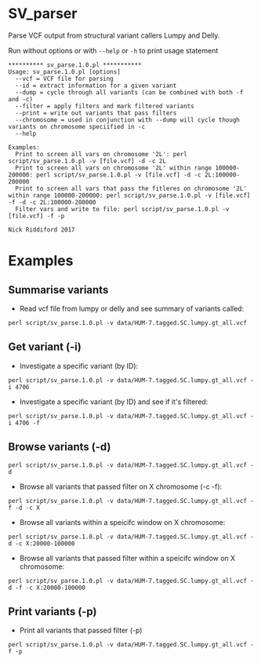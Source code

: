# SV_parser

Parse VCF output from structural variant callers Lumpy and Delly.

Run without options or with `--help` or `-h` to print usage statement

```
********** sv_parse.1.0.pl ***********
Usage: sv_parse.1.0.pl [options]
  --vcf = VCF file for parsing
  --id = extract information for a given variant
  --dump = cycle through all variants (can be combined with both -f and -c)
  --filter = apply filters and mark filtered variants
  --print = write out variants that pass filters
  --chromosome = used in conjunction with --dump will cycle though variants on chromosome speciified in -c
  --help

Examples:
  Print to screen all vars on chromosome '2L': perl script/sv_parse.1.0.pl -v [file.vcf] -d -c 2L
  Print to screen all vars on chromosome '2L' within range 100000-200000: perl script/sv_parse.1.0.pl -v [file.vcf] -d -c 2L:100000-200000
  Print to screen all vars that pass the fitleres on chromosome '2L' within range 100000-200000: perl script/sv_parse.1.0.pl -v [file.vcf] -f -d -c 2L:100000-200000
  Filter vars and write to file: perl script/sv_parse.1.0.pl -v [file.vcf] -f -p

Nick Riddiford 2017
```


# Examples 


## Summarise variants

* Read vcf file from lumpy or delly and see summary of variants called: 

`perl script/sv_parse.1.0.pl -v data/HUM-7.tagged.SC.lumpy.gt_all.vcf`


## Get variant (-i)

* Investigate a specific variant (by ID):

`perl script/sv_parse.1.0.pl -v data/HUM-7.tagged.SC.lumpy.gt_all.vcf -i 4706`

* Investigate a specific variant (by ID) and see if it's filtered:

`perl script/sv_parse.1.0.pl -v data/HUM-7.tagged.SC.lumpy.gt_all.vcf -i 4706 -f`


## Browse variants (-d)

`perl script/sv_parse.1.0.pl -v data/HUM-7.tagged.SC.lumpy.gt_all.vcf -d`

* Browse all variants that passed filter on X chromosome (-c -f): 
 
`perl script/sv_parse.1.0.pl -v data/HUM-7.tagged.SC.lumpy.gt_all.vcf -f -d -c X`

* Browse all variants within a speicifc window on X chromosome: 

`perl script/sv_parse.1.0.pl -v data/HUM-7.tagged.SC.lumpy.gt_all.vcf -d -c X:20000-100000`

* Browse all variants that passed filter within a speicifc window on X chromosome: 

`perl script/sv_parse.1.0.pl -v data/HUM-7.tagged.SC.lumpy.gt_all.vcf -d -f -c X:20000-100000`


## Print variants (-p)

* Print all variants that passed filter (-p)

`perl script/sv_parse.1.0.pl -v data/HUM-7.tagged.SC.lumpy.gt_all.vcf -f -p`
